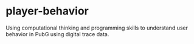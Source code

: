 # player-behavior
Using computational thinking and programming skills to understand user behavior in PubG using digital trace data.
